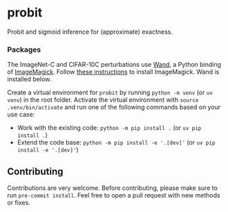 # probit

Probit and sigmoid inference for (approximate) exactness.

### Packages

The ImageNet-C and CIFAR-10C perturbations use [Wand](https://docs.wand-py.org/en/latest/index.html), a Python binding of [ImageMagick](https://imagemagick.org/index.php). Follow [these instructions](https://docs.wand-py.org/en/latest/guide/install.html) to install ImageMagick. Wand is installed below.

Create a virtual environment for `probit` by running `python -m venv` (or `uv venv`) in the root folder.
Activate the virtual environment with `source .venv/bin/activate` and run one of the following commands based on your use case:
- Work with the existing code: `python -m pip install .` (or `uv pip install .`)
- Extend the code base: `python -m pip install -e '.[dev]'` (or `uv pip install -e '.[dev]'`)

## Contributing

Contributions are very welcome. Before contributing, please make sure to run `pre-commit install`. Feel free to open a pull request with new methods or fixes.
